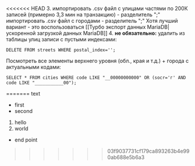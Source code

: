 <<<<<<< HEAD
3. импортировать .csv файл с улицами частями по 200К записей (примерно 3,3 мин на транзакцию) - разделитель ";"
	импортировать .csv файл с городами - разделитель ";"
	Хотя лучший вариант - это воспользоваться [[Турбо экспорт данных MariaDB|ускоренной загрузкой данных MariaDB]]
4. **не обязательно:** удалить из таблицы улиц записи с пустыми индексами:
```
DELETE FROM streets WHERE postal_index='';
```
Посмотреть все элементы верхнего уровня (обл., края и т.д.) + города с актуальными кодами:
```
SELECT * FROM cities WHERE code LIKE "__00000000000" OR (socr='г' AND code LIKE "___________00");
```
=======
text
- first
- second
1. hello
2. world
- end point
>>>>>>> 03f9037731cf179ca893263b4e990ab688e5b6a3
